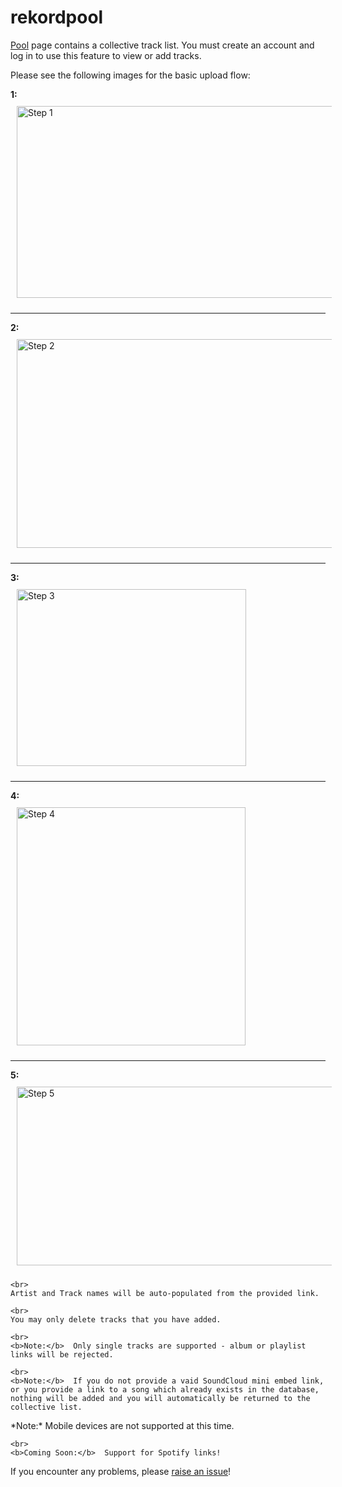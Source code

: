 # rekordpool
<p>
    <a href="./Pool/Index">Pool</a> page contains a collective track list.  
    You must 
    <a asp-area="Identity" asp-page="/Account/Register">create an account</a>
     and 
    <a asp-area="Identity" asp-page="/Account/Login">log in</a>
     to use this feature to view or add tracks.
</p>

<p>
    Please see the following images for the basic upload flow:
</p>

<p>
    <b>1:</b><br>
    <img style="padding: 10px;" src="~/step1.jpg" width="796" height="307" alt="Step 1"><hr>
    <b>2:</b><br>
    <img style="padding: 10px;" src="~/step2.jpg" width="585" height="334" alt="Step 2"><hr>
    <b>3:</b><br>
    <img style="padding: 10px;" src="~/step3.jpg" width="367" height="283" alt="Step 3"><hr>
    <b>4:</b><br>
    <img style="padding: 10px;" src="~/step4.jpg" width="366" height="381" alt="Step 4"><hr>
    <b>5:</b><br>
    <img style="padding: 10px;" src="~/step5.jpg" width="593" height="286" alt="Step 5">
    
    <br>
    Artist and Track names will be auto-populated from the provided link.

    <br>
    You may only delete tracks that you have added.

    <br>
    <b>Note:</b>  Only single tracks are supported - album or playlist links will be rejected.

    <br>
    <b>Note:</b>  If you do not provide a vaid SoundCloud mini embed link,  
    or you provide a link to a song which already exists in the database,
    nothing will be added and you will automatically be returned to the collective list.
</p>

<p>
    *Note:*  Mobile devices are not supported at this time.

    <br>
    <b>Coming Soon:</b>  Support for Spotify links!
</p>

<p>
    If you encounter any problems, please 
    <a href="https://github.com/rottney/rekordpool/issues/new", target="_blank">raise an issue</a>!
</p>
